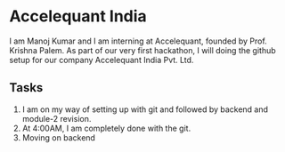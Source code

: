# Accelequant India

I am Manoj Kumar and I am interning at Accelequant, founded by Prof. Krishna Palem. As part of our very first hackathon, I will doing the github setup for our company Accelequant India Pvt. Ltd.

## Tasks

1) I am on my way of setting up with git and followed by backend and module-2 revision.
2) At 4:00AM, I am completely done with the git.
3) Moving on backend 